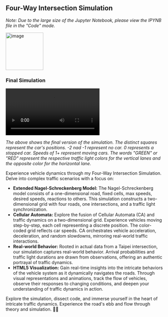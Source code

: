 ## Four-Way Intersection Simulation

_Note: Due to the large size of the Jupyter Notebook, please view the IPYNB file in the "Code" mode._ 

<img width="120" alt="image" src="https://github.com/polinavishnev/CS166-Modeling-Simulations-Analysis/assets/68515140/7e0ac9f2-49f9-405b-ba67-f64834d30ab1">


### Final Simulation

<video src="https://github.com/polinavishnev/CS166-Modeling-Simulations-Analysis/assets/68515140/e1c6d7cd-5f8f-4507-b20c-e1fff5ac7b0f" controls="controls" style="max-width: 730px;"></video>

_The above shows the final version of the simulation. The distinct squares represent the car's positions. -2 nad -1 represent no car. 0 represents a stopped car. Speeds of 1+ represent moving cars. The words "GREEN" or "RED" represent the respective traffic light colors for the vertical lanes and the opposite color for the horizontal lane._


Experience vehicle dynamics through my Four-Way Intersection Simulation. Delve into complex traffic scenarios with a focus on:

- **Extended Nagel-Schreckenberg Model:** The Nagel-Schreckenberg model consists of a one-dimensional road, fixed cells, max speeds, desired speeds, reactions to others. This simulation constructs a two-dimensional grid with four roads, one intersections, and a traffic light synchronization.
- **Cellular Automata:** Explore the fusion of Cellular Automata (CA) and traffic dynamics on a two-dimensional grid. Experience vehicles moving step-by-step, each cell representing a discrete position. The color-coded grid reflects car speeds. CA orchestrates vehicle acceleration, deceleration, and random slowdowns, mirroring real-world traffic interactions.
- **Real-world Behavior:** Rooted in actual data from a Taipei intersection, our simulation captures real-world behavior. Arrival probabilities and traffic light durations are drawn from observations, offering an authentic portrayal of traffic dynamics.
- **HTML5 Visualization:** Gain real-time insights into the intricate behaviors of the vehicle system as it dynamically navigates the roads. Through visual representations and animations, track the flow of vehicles, observe their responses to changing conditions, and deepen your understanding of traffic dynamics in action.

Explore the simulation, dissect code, and immerse yourself in the heart of intricate traffic dynamics. Experience the road's ebb and flow through theory and simulation. 🚗🚦




